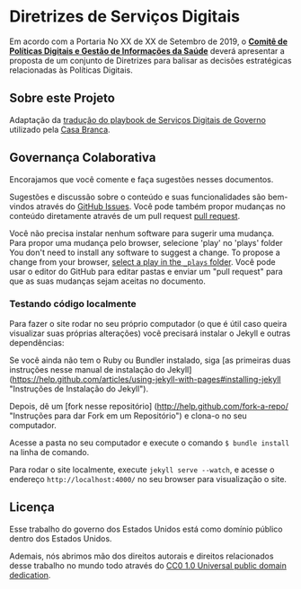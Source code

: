 # Diretrizes de Serviços Digitais

Em acordo com a Portaria No XX de XX de Setembro de 2019, o **[Comitê de Políticas Digitais e Gestão de Informações da Saúde](https://github.com/SaudeCE/ComiteDePoliticasDigitais)** deverá apresentar a proposta de um conjunto de Diretrizes para balisar as decisões estratégicas relacionadas às Políticas Digitais.


## Sobre este Projeto

Adaptação da [tradução do playbook de Serviços Digitais de Governo](https://github.com/nucleo-digital/playbook-br) utilizado pela [Casa Branca](https://github.com/usds/playbook).



## Governança Colaborativa
Encorajamos que você comente e faça sugestões nesses documentos.

Sugestões e discussão sobre o conteúdo e suas funcionalidades são bem-vindos através do [GitHub Issues](https://github.com/SaudeCE/DiretrizesDeServicosDigitais/issues). Você pode também propor mudanças no conteúdo diretamente através de um pull request [pull request](https://help.github.com/articles/creating-a-pull-request "More Information on Submitting Pull Requests").

Você não precisa instalar nenhum software para sugerir uma mudança. Para propor uma mudança pelo  browser, selecione 'play' no 'plays' folder You don't need to install any software to suggest a change. To propose a change from your browser, [select a play in the `_plays` folder](https://github.com/SaudeCE/DiretrizesDeServicosDigitais/tree/gh-pages/_plays "Link to the Plays Markdown files"). Você pode usar o editor do GitHub para editar pastas e enviar um "pull request" para que as suas mudanças sejam aceitas no documento.

### Testando código localmente

Para fazer o site rodar no seu próprio computador (o que é útil caso queira visualizar suas próprias alterações) você precisará instalar o Jekyll e outras dependências: 

Se você ainda não tem o Ruby ou Bundler instalado, siga [as primeiras duas instruções nesse manual de instalação do Jekyll] (https://help.github.com/articles/using-jekyll-with-pages#installing-jekyll "Instruções de Instalação do Jekyll").

Depois, dê um [fork nesse repositório] (http://help.github.com/fork-a-repo/ "Instruções para dar Fork em um Repositório") e clona-o no seu computador.

Acesse a pasta no seu computador e execute o comando `$ bundle install` na linha de comando.

Para rodar o site localmente, execute `jekyll serve --watch`, e acesse o endereço `http://localhost:4000/` no seu browser para visualização o site.

## Licença
Esse trabalho do governo dos Estados Unidos está como domínio público dentro dos Estados Unidos.

Ademais, nós abrimos mão dos direitos autorais e direitos relacionados desse trabalho no mundo todo através do [CC0 1.0 Universal public domain dedication](https://creativecommons.org/publicdomain/zero/1.0/).
